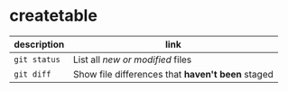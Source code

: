 # createtable
| description  | link |
| --- | --- |
| `git status` | List all *new or modified* files |
| `git diff` | Show file differences that **haven't been** staged |
